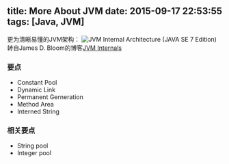 title: More About JVM
date: 2015-09-17 22:53:55
tags: [Java, JVM]
---
更为清晰易懂的JVM架构：
![JVM Internal Architecture (JAVA SE 7 Edition)](/blogs/img/JVM-Internal-Architecture.png)
转自James D. Bloom的博客[JVM Internals](http://blog.jamesdbloom.com/JVMInternals.html)

<!-- more -->

### 要点
* Constant Pool
* Dynamic Link
* Permanent Gerneration
* Method Area
* Interned String

### 相关要点
* String pool
* Integer pool